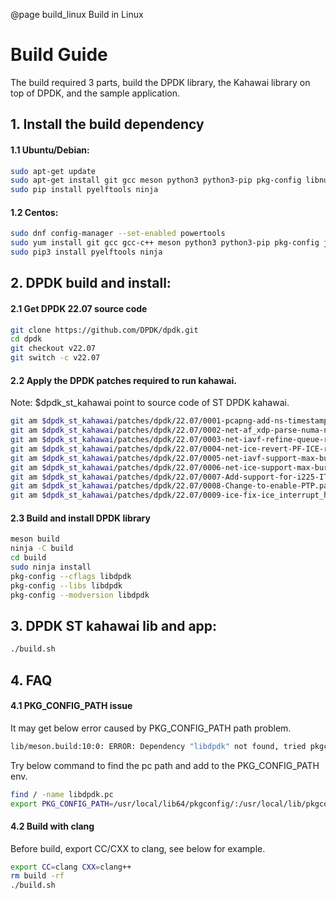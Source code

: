 @page build_linux Build in Linux
# Build Guide

The build required 3 parts, build the DPDK library, the Kahawai library on top of DPDK, and the sample application.

## 1. Install the build dependency
#### 1.1 Ubuntu/Debian:
```bash
sudo apt-get update
sudo apt-get install git gcc meson python3 python3-pip pkg-config libnuma-dev libjson-c-dev libpcap-dev libgtest-dev libsdl2-dev libsdl2-ttf-dev libssl-dev
sudo pip install pyelftools ninja
```
#### 1.2 Centos:
```bash
sudo dnf config-manager --set-enabled powertools
sudo yum install git gcc gcc-c++ meson python3 python3-pip pkg-config json-c-devel libpcap-devel gtest-devel SDL2-devel openssl-devel numactl-devel
sudo pip3 install pyelftools ninja
```

## 2. DPDK build and install:

#### 2.1 Get DPDK 22.07 source code
```bash
git clone https://github.com/DPDK/dpdk.git
cd dpdk
git checkout v22.07
git switch -c v22.07
```

#### 2.2 Apply the DPDK patches required to run kahawai.
Note: $dpdk_st_kahawai point to source code of ST DPDK kahawai.
```bash
git am $dpdk_st_kahawai/patches/dpdk/22.07/0001-pcapng-add-ns-timestamp-for-copy-api.patch
git am $dpdk_st_kahawai/patches/dpdk/22.07/0002-net-af_xdp-parse-numa-node-id-from-sysfs.patch
git am $dpdk_st_kahawai/patches/dpdk/22.07/0003-net-iavf-refine-queue-rate-limit-configure.patch
git am $dpdk_st_kahawai/patches/dpdk/22.07/0004-net-ice-revert-PF-ICE-rate-limit-to-non-queue-group-.patch
git am $dpdk_st_kahawai/patches/dpdk/22.07/0005-net-iavf-support-max-burst-size-configuration.patch
git am $dpdk_st_kahawai/patches/dpdk/22.07/0006-net-ice-support-max-burst-size-configuration.patch
git am $dpdk_st_kahawai/patches/dpdk/22.07/0007-Add-support-for-i225-IT-ethernet-device-into-igc-pmd.patch
git am $dpdk_st_kahawai/patches/dpdk/22.07/0008-Change-to-enable-PTP.patch
git am $dpdk_st_kahawai/patches/dpdk/22.07/0009-ice-fix-ice_interrupt_handler-panic-when-stop.patch
```

#### 2.3 Build and install DPDK library
```bash
meson build
ninja -C build
cd build
sudo ninja install
pkg-config --cflags libdpdk
pkg-config --libs libdpdk
pkg-config --modversion libdpdk
```

## 3. DPDK ST kahawai lib and app:
```bash
./build.sh
```

## 4. FAQ
#### 4.1 PKG_CONFIG_PATH issue
It may get below error caused by PKG_CONFIG_PATH path problem.
```bash
lib/meson.build:10:0: ERROR: Dependency "libdpdk" not found, tried pkgconfig
```
Try below command to find the pc path and add to the PKG_CONFIG_PATH env.
```bash
find / -name libdpdk.pc
export PKG_CONFIG_PATH=/usr/local/lib64/pkgconfig/:/usr/local/lib/pkgconfig/
```

#### 4.2 Build with clang
Before build, export CC/CXX to clang, see below for example.
```bash
export CC=clang CXX=clang++
rm build -rf
./build.sh
```